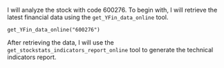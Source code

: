 I will analyze the stock with code 600276. To begin with, I will retrieve the latest financial data using the `get_YFin_data_online` tool.

```tool_code
get_YFin_data_online("600276")
```

After retrieving the data, I will use the `get_stockstats_indicators_report_online` tool to generate the technical indicators report.